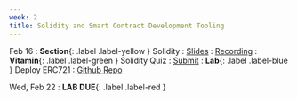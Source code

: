 ```yaml
---
week: 2
title: Solidity and Smart Contract Development Tooling
---
```


Feb 16
: **Section**{: .label .label-yellow } Solidity
  : [Slides](#)
    : [Recording](#)
: **Vitamin**{: .label .label-green } Solidity Quiz
  : [Submit](#)
    <!-- : [Solutions](#) -->
: **Lab**{: .label .label-blue } Deploy ERC721
  : [Github Repo](#)

Wed, Feb 22
: **LAB DUE**{: .label .label-red }
